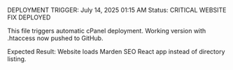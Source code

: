 DEPLOYMENT TRIGGER: July 14, 2025 01:15 AM
Status: CRITICAL WEBSITE FIX DEPLOYED

This file triggers automatic cPanel deployment.
Working version with .htaccess now pushed to GitHub.

Expected Result: Website loads Marden SEO React app instead of directory listing.
